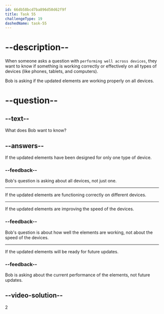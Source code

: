 ```yaml
---
id: 66db58bcd7ba896d50d62f9f
title: Task 55
challengeType: 19
dashedName: task-55
---
```

<!--
AUDIO REFERENCE:
Bob: Are all updated elements performing well across devices?
-->

# --description--

When someone asks a question with `performing well across devices`, they want to know if something is working correctly or effectively on all types of devices (like phones, tablets, and computers). 

Bob is asking if the updated elements are working properly on all devices.

# --question--

## --text--

What does Bob want to know?

## --answers--

If the updated elements have been designed for only one type of device.

### --feedback--

Bob's question is asking about all devices, not just one.

---

If the updated elements are functioning correctly on different devices.

---

If the updated elements are improving the speed of the devices.

### --feedback--

Bob's question is about how well the elements are working, not about the speed of the devices.

---

If the updated elements will be ready for future updates.

### --feedback--

Bob is asking about the current performance of the elements, not future updates.

## --video-solution--

2
